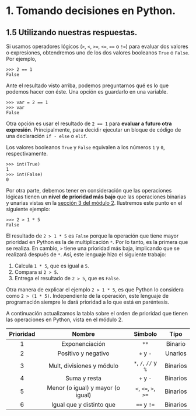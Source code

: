 # 1. Tomando decisiones en Python.

## 1.5 Utilizando nuestras respuestas.

Si usamos operadores lógicos (`>`, `<`, `>=`, `<=`, `==` o `!=`) para evaluar dos valores o expresiones, obtendremos uno de los dos valores booleanos `True` o `False`. Por ejemplo,

```
>>> 2 == 1
False
```

Ante el resultado visto arriba, podemos preguntarnos qué es lo que podemos hacer con éste. Una opción es guardarlo en una variable.

```
>>> var = 2 == 1
>>> var
False
```

Otra opción es usar el resultado de `2 == 1` para **evaluar a futuro otra expresión**. Principalmente, para decidir ejecutar un bloque de código de una declaración `if - else` o `elif`.

Los valores booleanos `True` y `False` equivalen a los números `1` y `0`, respectivamente.

```
>>> int(True)
1
>>> int(False)
0
```

Por otra parte, debemos tener en consideración que las operaciones lógicas tienen un **nivel de prioridad más bajo** que las operaciones binarias y unarias vistas en la [sección 3 del módulo 2](..\modulo-02\seccion-03.md). Ilustremos este punto en el siguiente ejemplo:

```
>>> 2 > 1 * 5
False
```

El resultado de `2 > 1 * 5` es `False` porque la operación que tiene mayor prioridad en Python es la de multiplicación `*`. Por lo tanto, es la primera que se realiza. En cambio, `>` tiene una prioridad más baja, implicando que se realizará después de `*`. Así, este lenguaje hizo el siguiente trabajo:

1. Calcula `1 * 5`, que es igual a `5`.
2. Compara si `2 > 5`.
3. Entrega el resultado de `2 > 5`, que es `False`.

Otra manera de explicar el ejemplo `2 > 1 * 5`, es que Python lo considera como `2 > (1 * 5)`. Independiente de la operación, este lenguaje de programación siempre le dará prioridad a lo que está en paréntesis.

A continuación actualizamos la tabla sobre el orden de prioridad que tienen las operaciones en Python, vista en el módulo 2.

|Prioridad |            Nombre                |       Símbolo       |   Tipo   |
|:--------:|:--------------------------------:|:-------------------:|:--------:|
|     1    |         Exponenciación           |         `**`        | Binario  |
|     2    |      Positivo y negativo         |       `+` y `-`     | Unarios  |
|     3    |  Mult, divisiones y módulo       | `*`, `/`, `//` y `%`| Binarios |
|     4    |          Suma y resta            |       `+` y `-`     | Binarios |
|     5    | Menor (o igual) y mayor (o igual)| `<`, `<=`, `>`, `>=`| Binarios | 
|     6    |    Igual que y distinto que      |      `==` y `!=`    | Binarios |

